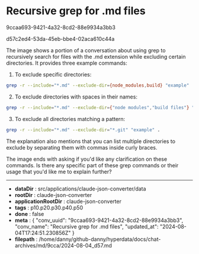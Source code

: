 # Recursive grep for .md files

9ccaa693-9421-4a32-8cd2-88e9934a3bb3

d57c2ed4-53da-45eb-bbe4-02aca610c44a

 The image shows a portion of a conversation about using grep to recursively search for files with the .md extension while excluding certain directories. It provides three example commands:

1. To exclude specific directories:
```bash
grep -r --include="*.md" --exclude-dir={node_modules,build} "example" .
```

2. To exclude directories with spaces in their names:
```bash
grep -r --include="*.md" --exclude-dir={"node modules","build files"} "example" .
```

3. To exclude all directories matching a pattern:
```bash
grep -r --include="*.md" --exclude-dir="*.git" "example" .
```

The explanation also mentions that you can list multiple directories to exclude by separating them with commas inside curly braces.

The image ends with asking if you'd like any clarification on these commands. Is there any specific part of these grep commands or their usage that you'd like me to explain further?

---

* **dataDir** : src/applications/claude-json-converter/data
* **rootDir** : claude-json-converter
* **applicationRootDir** : claude-json-converter
* **tags** : p10.p20.p30.p40.p50
* **done** : false
* **meta** : {
  "conv_uuid": "9ccaa693-9421-4a32-8cd2-88e9934a3bb3",
  "conv_name": "Recursive grep for .md files",
  "updated_at": "2024-08-04T17:24:51.230856Z"
}
* **filepath** : /home/danny/github-danny/hyperdata/docs/chat-archives/md/9cca/2024-08-04_d57.md